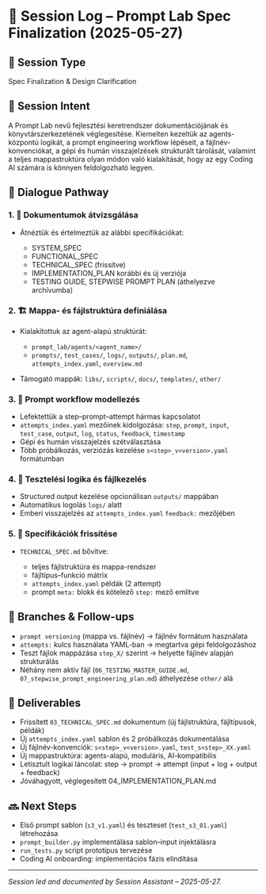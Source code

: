 # 🧭 Session Log – Prompt Lab Spec Finalization (2025-05-27)

## 📌 Session Type

Spec Finalization & Design Clarification

## 🎯 Session Intent

A Prompt Lab nevű fejlesztési keretrendszer dokumentációjának és könyvtárszerkezetének véglegesítése. Kiemelten kezeltük az agents-központú logikát, a prompt engineering workflow lépéseit, a fájlnév-konvenciókat, a gépi és humán visszajelzések strukturált tárolását, valamint a teljes mappastruktúra olyan módon való kialakítását, hogy az egy Coding AI számára is könnyen feldolgozható legyen.

## 🧠 Dialogue Pathway

### 1. 📂 Dokumentumok átvizsgálása

* Átnéztük és értelmeztük az alábbi specifikációkat:

  * SYSTEM\_SPEC
  * FUNCTIONAL\_SPEC
  * TECHNICAL\_SPEC (frissítve)
  * IMPLEMENTATION\_PLAN korábbi és új verziója
  * TESTING GUIDE, STEPWISE PROMPT PLAN (áthelyezve archívumba)

### 2. 🏗️ Mappa- és fájlstruktúra definiálása

* Kialakítottuk az agent-alapú struktúrát:

  * `prompt_lab/agents/<agent_name>/`
  * `prompts/`, `test_cases/`, `logs/`, `outputs/`, `plan.md`, `attempts_index.yaml`, `overview.md`
* Támogató mappák: `libs/`, `scripts/`, `docs/`, `templates/`, `other/`

### 3. 🧩 Prompt workflow modellezés

* Lefektettük a step–prompt–attempt hármas kapcsolatot
* `attempts_index.yaml` mezőinek kidolgozása: `step`, `prompt`, `input`, `test_case`, `output`, `log`, `status`, `feedback`, `timestamp`
* Gépi és humán visszajelzés szétválasztása
* Több próbálkozás, verziózás kezelése `s<step>_v<version>.yaml` formátumban

### 4. 🧪 Tesztelési logika és fájlkezelés

* Structured output kezelése opcionálisan `outputs/` mappában
* Automatikus logolás `logs/` alatt
* Emberi visszajelzés az `attempts_index.yaml` `feedback:` mezőjében

### 5. 📄 Specifikációk frissítése

* `TECHNICAL_SPEC.md` bővítve:

  * teljes fájlstruktúra és mappa-rendszer
  * fájltípus–funkció mátrix
  * `attempts_index.yaml` példák (2 attempt)
  * prompt `meta:` blokk és kötelező `step:` mező említve

## 🌿 Branches & Follow-ups

* `prompt versioning` (mappa vs. fájlnév) → fájlnév formátum használata
* `attempts:` kulcs használata YAML-ban → megtartva gépi feldolgozáshoz
* Teszt fájlok mappázása `step_X/` szerint → helyette fájlnév alapján strukturálás
* Néhány nem aktív fájl (`06_TESTING_MASTER_GUIDE.md`, `07_stepwise_prompt_engineering_plan.md`) áthelyezése `other/` alá

## 🎁 Deliverables

* Frissített `03_TECHNICAL_SPEC.md` dokumentum (új fájlstruktúra, fájltípusok, példák)
* Új `attempts_index.yaml` sablon és 2 próbálkozás dokumentálása
* Új fájlnév-konvenciók: `s<step>_v<version>.yaml`, `test_s<step>_XX.yaml`
* Új mappastruktúra: agents-alapú, moduláris, AI-kompatibilis
* Letisztult logikai láncolat: step → prompt → attempt (input + log + output + feedback)
* Jóváhagyott, véglegesített 04_IMPLEMENTATION_PLAN.md

## 🔜 Next Steps

* Első prompt sablon (`s3_v1.yaml`) és teszteset (`test_s3_01.yaml`) létrehozása
* `prompt_builder.py` implementálása sablon–input injektálásra
* `run_tests.py` script prototípus tervezése
* Coding AI onboarding: implementációs fázis elindítása

---

*Session led and documented by Session Assistant – 2025-05-27.*
